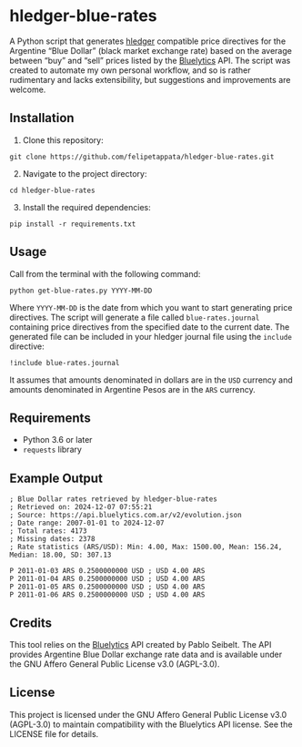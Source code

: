 # hledger-blue-rates

A Python script that generates [hledger](https://hledger.org/) compatible price directives for the Argentine “Blue Dollar” (black market exchange rate) based on the average between “buy” and “sell” prices listed by the [Bluelytics](https://github.com/Bluelytics) API.
The script was created to automate my own personal workflow, and so is rather rudimentary and lacks extensibility, but suggestions and improvements are welcome.

## Installation

1. Clone this repository:

```
git clone https://github.com/felipetappata/hledger-blue-rates.git
```

2. Navigate to the project directory:

```
cd hledger-blue-rates
```

3. Install the required dependencies:

```
pip install -r requirements.txt
```

## Usage

Call from the terminal with the following command:

```
python get-blue-rates.py YYYY-MM-DD
```

Where `YYYY-MM-DD` is the date from which you want to start generating price directives.
The script will generate a file called `blue-rates.journal` containing price directives from the specified date to the current date.
The generated file can be included in your hledger journal file using the `include` directive:

```
!include blue-rates.journal
```

It assumes that amounts denominated in dollars are in the `USD` currency and amounts denominated in Argentine Pesos are in the `ARS` currency.

## Requirements

- Python 3.6 or later
- `requests` library

## Example Output

```
; Blue Dollar rates retrieved by hledger-blue-rates
; Retrieved on: 2024-12-07 07:55:21
; Source: https://api.bluelytics.com.ar/v2/evolution.json
; Date range: 2007-01-01 to 2024-12-07
; Total rates: 4173
; Missing dates: 2378
; Rate statistics (ARS/USD): Min: 4.00, Max: 1500.00, Mean: 156.24, Median: 18.00, SD: 307.13

P 2011-01-03 ARS 0.2500000000 USD ; USD 4.00 ARS
P 2011-01-04 ARS 0.2500000000 USD ; USD 4.00 ARS
P 2011-01-05 ARS 0.2500000000 USD ; USD 4.00 ARS
P 2011-01-06 ARS 0.2500000000 USD ; USD 4.00 ARS
```

## Credits

This tool relies on the [Bluelytics](https://github.com/Bluelytics) API created by Pablo Seibelt. The API provides Argentine Blue Dollar exchange rate data and is available under the GNU Affero General Public License v3.0 (AGPL-3.0).

## License

This project is licensed under the GNU Affero General Public License v3.0 (AGPL-3.0) to maintain compatibility with the Bluelytics API license. See the LICENSE file for details.
